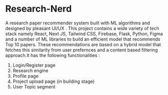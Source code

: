 # Research-Nerd
A research paper recommender system built with ML algorithms and designed by pleasant UI/UX . This project contains a wide variety of tech stack namely React, Next JS, Tailwind CSS, Firebase, Flask, Python, Figma  and a number of ML libraries to build an efficient model that recommends Top 10 papers. These recommendations are based on a hybrid model that fetches this similarity from user prefernces and a content based filtering approach.It has the following functionalities :

1. Login/Register page
2. Research engine
3. Profile page
4. Project upload page (in building stage)
5. User Topic segment  
